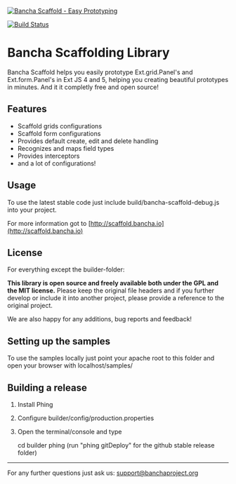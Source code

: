 [![Bancha Scaffold - Easy Prototyping](http://files.banchaproject.org/tl_files/Bancha/images/bancha-scaffold/bancha-scaffold-claim.jpg)](http://scaffold.bancha.io/)

[![Build Status](https://travis-ci.org/Bancha/Bancha.png)](https://travis-ci.org/Bancha/BanchaScaffold)

Bancha Scaffolding Library
=========================

Bancha Scaffold helps you easily prototype Ext.grid.Panel's and Ext.form.Panel's in Ext JS 4 and 5, helping you creating beautiful prototypes in minutes. And it it completly free and open source!

Features
--------

* Scaffold grids configurations
* Scaffold form configurations
* Provides default create, edit and delete handling
* Recognizes and maps field types
* Provides interceptors
* and a lot of configurations!


Usage
-----

To use the latest stable code just include build/bancha-scaffold-debug.js into your project.


For more information got to [http://scaffold.bancha.io](http://scaffold.bancha.io)

License
-------

For everything except the builder-folder:

__This library is open source and freely available both under the GPL and the MIT license.__
Please keep the original file headers and if you further develop or include it into another project, please provide a reference to the original project.

We are also happy for any additions, bug reports and feedback!


Setting up the samples
----------------------

To use the samples locally just point your apache root to this folder and open your browser with localhost/samples/


Building a release
-------------------

1. Install Phing
1. Configure builder/config/production.properties
1. Open the terminal/console and type

      cd builder
      phing
      (run "phing gitDeploy" for the github stable release folder)


------------------------------
For any further questions just ask us: support@banchaproject.org

